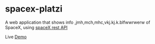 # spacex-platzi
A web application that shows info ,jmh,mch,mhc,vkj.kj.k.blfwwrwerw of SpaceX, using [spaceX rest API](https://github.com/r-spacex/SpaceX-API) 

Live [Demo](https://platzinautas.now.sh/)
